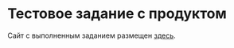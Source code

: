 # Тестовое задание с продуктом

Сайт с выполненным заданием размещен [здесь](https://olgaglot.github.io/site_with_example_product/).
